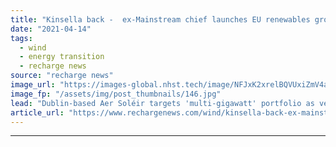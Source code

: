 ```yaml
---
title: "Kinsella back -  ex-Mainstream chief launches EU renewables group with US partners"
date: "2021-04-14"
tags: 
  - wind
  - energy transition
  - recharge news
source: "recharge news"
image_url: "https://images-global.nhst.tech/image/NFJxK2xrelBQVUxiZmV4aFk3bktnNU4vY1YzZStXaVFLUXhjSzhpWWduND0=/nhst/binary/ff0a08fa7b751e37586497da1d968151"
image_fp: "/assets/img/post_thumbnails/146.jpg"
lead: "Dublin-based Aer Soléir targets 'multi-gigawatt' portfolio as veteran executive teams up with Quantum Energy"
article_url: "https://www.rechargenews.com/wind/kinsella-back-ex-mainstream-chief-launches-eu-renewables-group-with-us-partners/2-1-995724"
---
```


---
